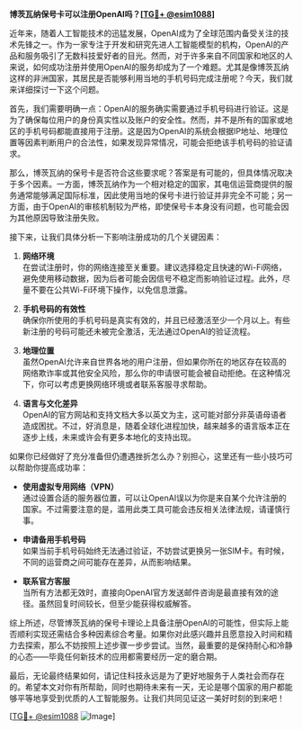 **博茨瓦纳保号卡可以注册OpenAI吗？[[TG💪+ @esim1088](https://t.me/s/esim1088)]**

近年来，随着人工智能技术的迅猛发展，OpenAI成为了全球范围内备受关注的技术先锋之一。作为一家专注于开发和研究先进人工智能模型的机构，OpenAI的产品和服务吸引了无数科技爱好者的目光。然而，对于许多来自不同国家和地区的人来说，如何成功注册并使用OpenAI的服务却成为了一个难题。尤其是像博茨瓦纳这样的非洲国家，其居民是否能够利用当地的手机号码完成注册呢？今天，我们就来详细探讨一下这个问题。

首先，我们需要明确一点：OpenAI的服务确实需要通过手机号码进行验证。这是为了确保每位用户的身份真实性以及账户的安全性。然而，并不是所有的国家或地区的手机号码都能直接用于注册。这是因为OpenAI的系统会根据IP地址、地理位置等因素判断用户的合法性，如果发现异常情况，可能会拒绝该手机号码的验证请求。

那么，博茨瓦纳的保号卡是否符合这些要求呢？答案是有可能的，但具体情况取决于多个因素。一方面，博茨瓦纳作为一个相对稳定的国家，其电信运营商提供的服务通常能够满足国际标准，因此使用当地的保号卡进行验证并非完全不可能；另一方面，由于OpenAI的审核机制较为严格，即使保号卡本身没有问题，也可能会因为其他原因导致注册失败。

接下来，让我们具体分析一下影响注册成功的几个关键因素：

1. **网络环境**  
   在尝试注册时，你的网络连接至关重要。建议选择稳定且快速的Wi-Fi网络，避免使用移动数据，因为后者可能会因信号不稳定而影响验证过程。此外，尽量不要在公共Wi-Fi环境下操作，以免信息泄露。

2. **手机号码的有效性**  
   确保你所使用的手机号码是真实有效的，并且已经激活至少一个月以上。有些新注册的号码可能还未被完全激活，无法通过OpenAI的验证流程。

3. **地理位置**  
   虽然OpenAI允许来自世界各地的用户注册，但如果你所在的地区存在较高的网络欺诈率或其他安全风险，那么你的申请很可能会被自动拒绝。在这种情况下，你可以考虑更换网络环境或者联系客服寻求帮助。

4. **语言与文化差异**  
   OpenAI的官方网站和支持文档大多以英文为主，这可能对部分非英语母语者造成困扰。不过，好消息是，随着全球化进程加快，越来越多的语言版本正在逐步上线，未来或许会有更多本地化的支持出现。

如果你已经做好了充分准备但仍遭遇挫折怎么办？别担心，这里还有一些小技巧可以帮助你提高成功率：

- **使用虚拟专用网络（VPN）**  
  通过设置合适的服务器位置，可以让OpenAI误以为你是来自某个允许注册的国家。不过需要注意的是，滥用此类工具可能会违反相关法律法规，请谨慎行事。

- **申请备用手机号码**  
  如果当前手机号码始终无法通过验证，不妨尝试更换另一张SIM卡。有时候，不同的运营商之间可能存在差异，从而影响结果。

- **联系官方客服**  
  当所有方法都无效时，直接向OpenAI官方发送邮件咨询是最直接有效的途径。虽然回复时间较长，但至少能获得权威解答。

综上所述，尽管博茨瓦纳的保号卡理论上具备注册OpenAI的可能性，但实际上能否顺利实现还需结合多种因素综合考量。如果你对此感兴趣并且愿意投入时间和精力去探索，那么不妨按照上述步骤一步步尝试。当然，最重要的是保持耐心和冷静的心态——毕竟任何新技术的应用都需要经历一定的磨合期。

最后，无论最终结果如何，请记住科技永远是为了更好地服务于人类社会而存在的。希望本文对你有所帮助，同时也期待未来有一天，无论是哪个国家的用户都能够平等地享受到优质的人工智能服务。让我们共同见证这一美好时刻的到来吧！

[[TG💪+ @esim1088](https://t.me/s/esim1088) ![Image](https://i.postimg.cc/4NQfJmqS/Snipaste-2025-05-13-00-14-12.png)]